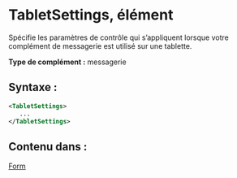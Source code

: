 
# <a name="tabletsettings-element"></a>TabletSettings, élément
Spécifie les paramètres de contrôle qui s’appliquent lorsque votre complément de messagerie est utilisé sur une tablette.

 **Type de complément :** messagerie


## <a name="syntax:"></a>Syntaxe :


```XML
<TabletSettings>
   ...
</TabletSettings>
```


## <a name="contained-in:"></a>Contenu dans :

[Form](../../reference/manifest/form.md)

